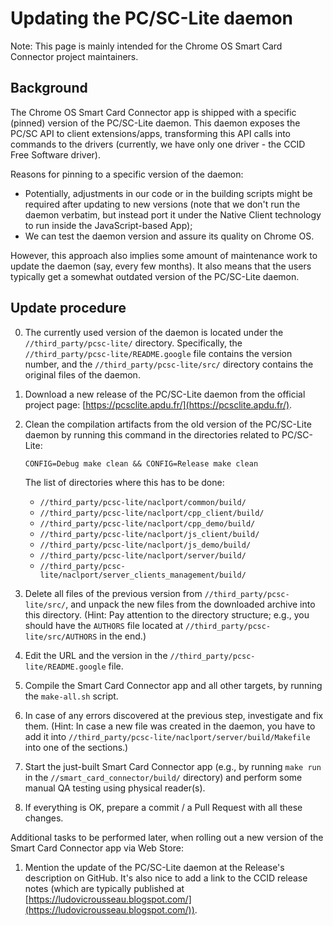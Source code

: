 # Updating the PC/SC-Lite daemon

Note: This page is mainly intended for the Chrome OS Smart Card Connector
project maintainers.


## Background

The Chrome OS Smart Card Connector app is shipped with a specific (pinned)
version of the PC/SC-Lite daemon. This daemon exposes the PC/SC API to client
extensions/apps, transforming this API calls into commands to the drivers
(currently, we have only one driver - the CCID Free Software driver).

Reasons for pinning to a specific version of the daemon:

* Potentially, adjustments in our code or in the building scripts might be
  required after updating to new versions (note that we don't run the daemon
  verbatim, but instead port it under the Native Client technology to run inside
  the JavaScript-based App);
* We can test the daemon version and assure its quality on Chrome OS.

However, this approach also implies some amount of maintenance work to update
the daemon (say, every few months). It also means that the users typically get a
somewhat outdated version of the PC/SC-Lite daemon.


## Update procedure

0. The currently used version of the daemon is located under the
   `//third_party/pcsc-lite/` directory. Specifically, the
   `//third_party/pcsc-lite/README.google` file contains the version number, and
   the `//third_party/pcsc-lite/src/` directory contains the original files of
   the daemon.

1. Download a new release of the PC/SC-Lite daemon from the official project
   page: [https://pcsclite.apdu.fr/](https://pcsclite.apdu.fr/).

2. Clean the compilation artifacts from the old version of the PC/SC-Lite daemon
   by running this command in the directories related to PC/SC-Lite:

   ```shell
   CONFIG=Debug make clean && CONFIG=Release make clean
   ```

   The list of directories where this has to be done:

   * `//third_party/pcsc-lite/naclport/common/build/`
   * `//third_party/pcsc-lite/naclport/cpp_client/build/`
   * `//third_party/pcsc-lite/naclport/cpp_demo/build/`
   * `//third_party/pcsc-lite/naclport/js_client/build/`
   * `//third_party/pcsc-lite/naclport/js_demo/build/`
   * `//third_party/pcsc-lite/naclport/server/build/`
   * `//third_party/pcsc-lite/naclport/server_clients_management/build/`

3. Delete all files of the previous version from `//third_party/pcsc-lite/src/`,
   and unpack the new files from the downloaded archive into this directory.
   (Hint: Pay attention to the directory structure; e.g., you should have the
   `AUTHORS` file located at `//third_party/pcsc-lite/src/AUTHORS` in the end.)

4. Edit the URL and the version in the `//third_party/pcsc-lite/README.google`
   file.

5. Compile the Smart Card Connector app and all other targets, by running the
   `make-all.sh` script.

6. In case of any errors discovered at the previous step, investigate and fix
   them. (Hint: In case a new file was created in the daemon, you have to add it
   into `//third_party/pcsc-lite/naclport/server/build/Makefile` into one of the
   sections.)

7. Start the just-built Smart Card Connector app (e.g., by running `make run` in
   the `//smart_card_connector/build/` directory) and perform some manual QA
   testing using physical reader(s).

8. If everything is OK, prepare a commit / a Pull Request with all these
   changes.

Additional tasks to be performed later, when rolling out a new version of the
Smart Card Connector app via Web Store:

1. Mention the update of the PC/SC-Lite daemon at the Release's description on
   GitHub. It's also nice to add a link to the CCID release notes (which are
   typically published at
   [https://ludovicrousseau.blogspot.com/](https://ludovicrousseau.blogspot.com/)).
